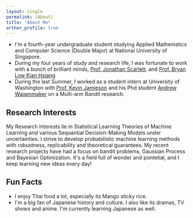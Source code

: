 ```yaml
---
layout: single
permalink: /About/
title: "About Me"
arthor_profile: true
---
```

- I'm a fourth-year undergraduate student studying Applied Mathematics and Computer Science (Double Major) at National University of Singapore.
- During my four years of study and research life, I was fortunate to work with a bunch of brilliant minds, [Prof. Jonathan Scarlett](https://www.comp.nus.edu.sg/~scarlett/). and [Prof. Bryan Low Kian Hsiang](https://www.comp.nus.edu.sg/~lowkh/research.html)
- During the last Summer, I worked as a student intern at University of Washington with [Prof. Kevin Jamieson](https://homes.cs.washington.edu/~jamieson/about.html) and his Phd student [Andrew Wagenmaker](https://homes.cs.washington.edu/~ajwagen/index.html) on a Multi-arm Bandit research.

## Research Interests
My Research Interests lie in Statistical Learning Theories of Machine Learning and various Sequantial Decision-Making Models under uncertainties. I strive to develop probabilistic machine learning methods with robustness, replicability and theoretical guarantees. My recent research projects have had a focus on bandit problems, Gaussian Process and Bayesian Optimization. It's a field full of wonder and pontetial, and I keep learning new ideas every day!

## Fun Facts
- I enjoy Thai food a lot, especially its Mango sticky rice.
- I'm a big fan of Japanese history and culture. I also like its dramas, TV shows and anime. I'm currently learning Japanese as well.